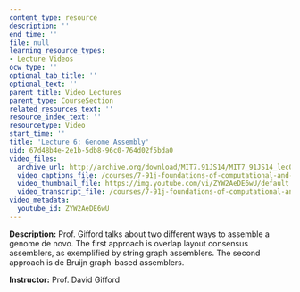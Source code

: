 ```yaml
---
content_type: resource
description: ''
end_time: ''
file: null
learning_resource_types:
- Lecture Videos
ocw_type: ''
optional_tab_title: ''
optional_text: ''
parent_title: Video Lectures
parent_type: CourseSection
related_resources_text: ''
resource_index_text: ''
resourcetype: Video
start_time: ''
title: 'Lecture 6: Genome Assembly'
uid: 67d48b4e-2e1b-5db8-96c0-764d02f5bda0
video_files:
  archive_url: http://archive.org/download/MIT7.91JS14/MIT7_91JS14_lec06_300k.mp4
  video_captions_file: /courses/7-91j-foundations-of-computational-and-systems-biology-spring-2014/049685492f4a5775b35a37ca9ed047e2_ZYW2AeDE6wU.vtt
  video_thumbnail_file: https://img.youtube.com/vi/ZYW2AeDE6wU/default.jpg
  video_transcript_file: /courses/7-91j-foundations-of-computational-and-systems-biology-spring-2014/18b601767baa48ff7984697ee8045339_ZYW2AeDE6wU.pdf
video_metadata:
  youtube_id: ZYW2AeDE6wU
---
```


**Description:** Prof. Gifford talks about two different ways to assemble a genome de novo. The first approach is overlap layout consensus assemblers, as exemplified by string graph assemblers. The second approach is de Bruijn graph-based assemblers.

**Instructor:** Prof. David Gifford



